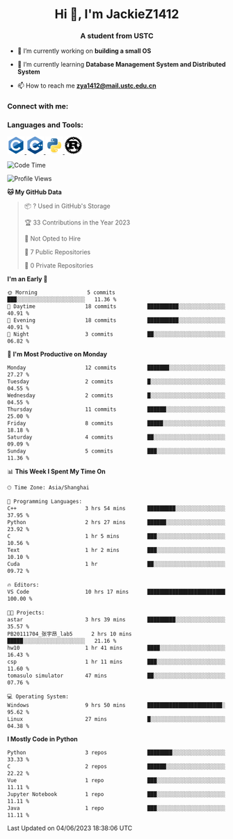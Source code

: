 <h1 align="center">Hi 👋, I'm JackieZ1412</h1>
<h3 align="center">A student from USTC</h3>

- 🔭 I’m currently working on **building a small OS**

- 🌱 I’m currently learning **Database Management System and Distributed System**

- 📫 How to reach me **zya1412@mail.ustc.edu.cn**

<h3 align="left">Connect with me:</h3>
<p align="left">
</p>

<h3 align="left">Languages and Tools:</h3>
<p align="left"> <a href="https://www.cprogramming.com/" target="_blank" rel="noreferrer"> <img src="https://raw.githubusercontent.com/devicons/devicon/master/icons/c/c-original.svg" alt="c" width="40" height="40"/> </a> <a href="https://www.w3schools.com/cpp/" target="_blank" rel="noreferrer"> <img src="https://raw.githubusercontent.com/devicons/devicon/master/icons/cplusplus/cplusplus-original.svg" alt="cplusplus" width="40" height="40"/> </a> <a href="https://www.python.org" target="_blank" rel="noreferrer"> <img src="https://raw.githubusercontent.com/devicons/devicon/master/icons/python/python-original.svg" alt="python" width="40" height="40"/> </a> <a href="https://www.rust-lang.org" target="_blank" rel="noreferrer"> <img src="https://raw.githubusercontent.com/devicons/devicon/master/icons/rust/rust-plain.svg" alt="rust" width="40" height="40"/> </a> </p>



<!--START_SECTION:waka-->
![Code Time](http://img.shields.io/badge/Code%20Time-423%20hrs%2035%20mins-blue)

![Profile Views](http://img.shields.io/badge/Profile%20Views-0-blue)

**🐱 My GitHub Data** 

> 📦 ? Used in GitHub's Storage 
 > 
> 🏆 33 Contributions in the Year 2023
 > 
> 🚫 Not Opted to Hire
 > 
> 📜 7 Public Repositories 
 > 
> 🔑 0 Private Repositories 
 > 
**I'm an Early 🐤** 

```text
🌞 Morning                5 commits           ███░░░░░░░░░░░░░░░░░░░░░░   11.36 % 
🌆 Daytime                18 commits          ██████████░░░░░░░░░░░░░░░   40.91 % 
🌃 Evening                18 commits          ██████████░░░░░░░░░░░░░░░   40.91 % 
🌙 Night                  3 commits           ██░░░░░░░░░░░░░░░░░░░░░░░   06.82 % 
```
📅 **I'm Most Productive on Monday** 

```text
Monday                   12 commits          ███████░░░░░░░░░░░░░░░░░░   27.27 % 
Tuesday                  2 commits           █░░░░░░░░░░░░░░░░░░░░░░░░   04.55 % 
Wednesday                2 commits           █░░░░░░░░░░░░░░░░░░░░░░░░   04.55 % 
Thursday                 11 commits          ██████░░░░░░░░░░░░░░░░░░░   25.00 % 
Friday                   8 commits           █████░░░░░░░░░░░░░░░░░░░░   18.18 % 
Saturday                 4 commits           ██░░░░░░░░░░░░░░░░░░░░░░░   09.09 % 
Sunday                   5 commits           ███░░░░░░░░░░░░░░░░░░░░░░   11.36 % 
```


📊 **This Week I Spent My Time On** 

```text
🕑︎ Time Zone: Asia/Shanghai

💬 Programming Languages: 
C++                      3 hrs 54 mins       █████████░░░░░░░░░░░░░░░░   37.95 % 
Python                   2 hrs 27 mins       ██████░░░░░░░░░░░░░░░░░░░   23.92 % 
C                        1 hr 5 mins         ███░░░░░░░░░░░░░░░░░░░░░░   10.56 % 
Text                     1 hr 2 mins         ███░░░░░░░░░░░░░░░░░░░░░░   10.10 % 
Cuda                     1 hr                ██░░░░░░░░░░░░░░░░░░░░░░░   09.72 % 

🔥 Editors: 
VS Code                  10 hrs 17 mins      █████████████████████████   100.00 % 

🐱‍💻 Projects: 
astar                    3 hrs 39 mins       █████████░░░░░░░░░░░░░░░░   35.57 % 
PB20111704_张宇昂_lab5      2 hrs 10 mins       █████░░░░░░░░░░░░░░░░░░░░   21.16 % 
hw10                     1 hr 41 mins        ████░░░░░░░░░░░░░░░░░░░░░   16.43 % 
csp                      1 hr 11 mins        ███░░░░░░░░░░░░░░░░░░░░░░   11.60 % 
tomasulo simulator       47 mins             ██░░░░░░░░░░░░░░░░░░░░░░░   07.76 % 

💻 Operating System: 
Windows                  9 hrs 50 mins       ████████████████████████░   95.62 % 
Linux                    27 mins             █░░░░░░░░░░░░░░░░░░░░░░░░   04.38 % 
```

**I Mostly Code in Python** 

```text
Python                   3 repos             ████████░░░░░░░░░░░░░░░░░   33.33 % 
C                        2 repos             ██████░░░░░░░░░░░░░░░░░░░   22.22 % 
Vue                      1 repo              ███░░░░░░░░░░░░░░░░░░░░░░   11.11 % 
Jupyter Notebook         1 repo              ███░░░░░░░░░░░░░░░░░░░░░░   11.11 % 
Java                     1 repo              ███░░░░░░░░░░░░░░░░░░░░░░   11.11 % 
```




 Last Updated on 04/06/2023 18:38:06 UTC
<!--END_SECTION:waka-->
